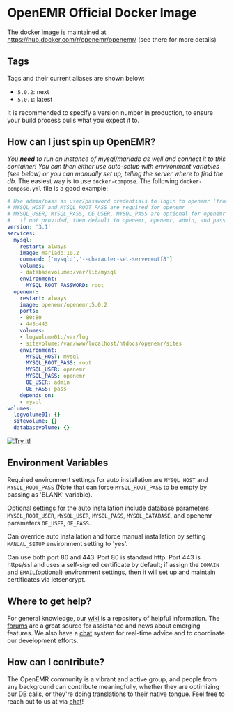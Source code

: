 # OpenEMR Official Docker Image

The docker image is maintained at https://hub.docker.com/r/openemr/openemr/
(see there for more details)

## Tags

Tags and their current aliases are shown below:

 - `5.0.2`: next
 - `5.0.1`: latest

It is recommended to specify a version number in production, to ensure your build process pulls what you expect it to.

## How can I just spin up OpenEMR?

*You **need** to run an instance of mysql/mariadb as well and connect it to this container! You can then either use auto-setup with environment variables (see below) or you can manually set up, telling the server where to find the db.* The easiest way is to use `docker-compose`. The following `docker-compose.yml` file is a good example:
```yaml
# Use admin/pass as user/password credentials to login to openemr (from OE_USER and OE_PASS below)
# MYSQL_HOST and MYSQL_ROOT_PASS are required for openemr
# MYSQL_USER, MYSQL_PASS, OE_USER, MYSQL_PASS are optional for openemr and
#   if not provided, then default to openemr, openemr, admin, and pass respectively.
version: '3.1'
services:
  mysql:
    restart: always
    image: mariadb:10.2
    command: ['mysqld','--character-set-server=utf8']
    volumes:
    - databasevolume:/var/lib/mysql
    environment:
      MYSQL_ROOT_PASSWORD: root
  openemr:
    restart: always
    image: openemr/openemr:5.0.2
    ports:
    - 80:80
    - 443:443
    volumes:
    - logvolume01:/var/log
    - sitevolume:/var/www/localhost/htdocs/openemr/sites
    environment:
      MYSQL_HOST: mysql
      MYSQL_ROOT_PASS: root
      MYSQL_USER: openemr
      MYSQL_PASS: openemr
      OE_USER: admin
      OE_PASS: pass
    depends_on:
    - mysql
volumes:
  logvolume01: {}
  sitevolume: {}
  databasevolume: {}
```
[![Try it!](https://github.com/play-with-docker/stacks/raw/cff22438cb4195ace27f9b15784bbb497047afa7/assets/images/button.png)](http://play-with-docker.com/?stack=https://gist.githubusercontent.com/bradymiller/b629738d5d9aee6c2e8c036e7916c719/raw/1e5b63b3963334a11c7d54e6c466cbf9197ac4ff/openemr-501-docker-example-docker-compose.yml)

## Environment Variables

Required environment settings for auto installation are `MYSQL_HOST` and `MYSQL_ROOT_PASS` (Note that can force `MYSQL_ROOT_PASS` to be empty by passing as 'BLANK' variable).

Optional settings for the auto installation include database parameters `MYSQL_ROOT_USER`, `MYSQL_USER`, `MYSQL_PASS`, `MYSQL_DATABASE`, and openemr parameters `OE_USER`, `OE_PASS`.

Can override auto installation and force manual installation by setting `MANUAL_SETUP` environment setting to 'yes'.

Can use both port 80 and 443. Port 80 is standard http. Port 443 is https/ssl and uses a self-signed certificate by default; if assign the `DOMAIN` and `EMAIL`(optional) environment settings, then it will set up and maintain certificates via letsencrypt.

## Where to get help?

For general knowledge, our [wiki](http://www.open-emr.org/wiki) is a repository of helpful information. The [forums](https://community.open-emr.org/) are a great source for assistance and news about emerging features. We also have a [chat](https://chat.open-emr.org/) system for real-time advice and to coordinate our development efforts.

## How can I contribute?

The OpenEMR community is a vibrant and active group, and people from any background can contribute meaningfully, whether they are optimizing our DB calls, or they're doing translations to their native tongue. Feel free to reach out to us at via [chat](https://chat.open-emr.org/)!
